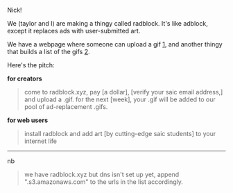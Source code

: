 Nick!

We (taylor and I) are making a thingy called radblock. It's like adblock, except it replaces ads with user-submitted art.

We have a webpage where someone can upload a gif [1], and another thingy that builds a list of the gifs [2].

Here's the pitch:

**for creators**

> come to radblock.xyz, pay [a dollar], [verify your saic email address,] and upload a .gif. for the next [week], your .gif will be added to our pool of ad-replacement .gifs.

**for web users**

> install radblock and add art [by cutting-edge saic students] to your internet life

* * *

[1]: http://radblock.xyz.s3.amazonaws.com/index.html
[2]: http://list.radblock.xyz.s3.amazonaws.com/list.json

nb

> we have radblock.xyz but dns isn't set up yet, append ".s3.amazonaws.com" to the urls in the list accordingly.
